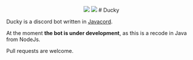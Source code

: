 <div align="center">
<img src=https://github.com/TTRCharlie/Ducky/actions/workflows/maven.yml/badge.svg "DuckyPic">
<img src=https://cdn.discordapp.com/avatars/805150455378345994/bf0f920b56e75cbe1f567c8652f3710e.png?size=256alt="DuckyPic">
# Ducky
</div>

Ducky is a discord bot written in [Javacord](https://github.com/Javacord/Javacord).

At the moment **the bot is under development**, as this is a recode in Java from NodeJs.

Pull requests are welcome.
